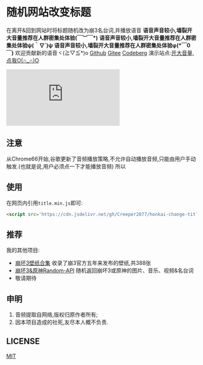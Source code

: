 # 随机网站改变标题
在离开&回到网站时将标题随机改为崩3名台词,并播放语音
**语音声音较小,墙裂开大音量推荐在人群密集处体验\(￣︶￣*\)**
**语音声音较小,墙裂开大音量推荐在人群密集处体验ψ(｀∇´)ψ**
**语音声音较小,墙裂开大音量推荐在人群密集处体验φ(*￣0￣)**
欢迎贡献新的语音ヾ(≧▽≦*)o
[Github](https://github.com/Creeper2077/honkai-change-title) [Gitee](https://gitee.com/creeper-2077/honkai-change-title) [Codeberg](https://codeberg.org/Creeper2077/honkai-change-title)
演示站点:[开大音量,点我O(∩_∩)O](https://random-api.creeper2077.online)

![随机图片](https://random-api.creeper2077.online/img.php?game=bh3)

## 注意
从Chrome66开始,谷歌更新了音频播放策略,不允许自动播放音频,只能由用户手动触发.(也就是说,用户必须点一下才能播放音频)
所以

## 使用
在网页内引用`title.min.js`即可:
```html
<script src='https://cdn.jsdelivr.net/gh/Creeper2077/honkai-change-title@main/change-title.min.js' ></script>
```

## 推荐
我的其他项目:
- [崩坏3壁纸合集](https://gitea.com/creeper2077/honkai3-wallpaper) 收录了崩3官方五年来发布的壁纸,共388张
- [崩坏3&原神Random-API](https://github.com/Creeper2077/random-api) 随机返回崩坏3或原神的图片、音乐、视频&名台词
- 敬请期待

## 申明
1. 音频提取自网络,版权归原作者所有;
2. 因本项目造成的社死,友尽本人概不负责.

## LICENSE
[MIT](/LICENSE)